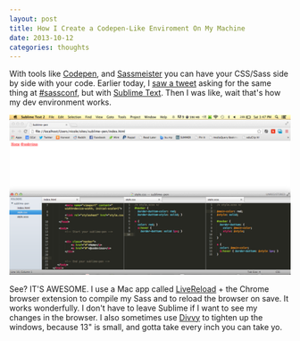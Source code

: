 ```yaml
---
layout: post
title: How I Create a Codepen-Like Enviroment On My Machine
date: 2013-10-12
categories: thoughts
---
```


With tools like [Codepen](http://codepen.io/), and [Sassmeister](http://sassmeister.com/) you can have your CSS/Sass side by side with your code. Earlier today, I [saw a tweet](https://twitter.com/jessabean/status/389102181225598976) asking for the same thing at [#sassconf](https://twitter.com/SassConf), but with [Sublime Text](http://www.sublimetext.com/2). Then I was like, wait that's how my dev environment works.

![Sublime Screenie](/images/sublimepen.png "Sublime Screenie")

See? IT'S AWESOME. I use a Mac app called [LiveReload](http://livereload.com/) + the Chrome browser extension to compile my Sass and to reload the browser on save. It works wonderfully. I don't have to leave Sublime if I want to see my changes in the browser. I also sometimes use [Divvy](http://mizage.com/divvy/) to tighten up the windows, because 13" is small, and gotta take every inch you can take yo.

